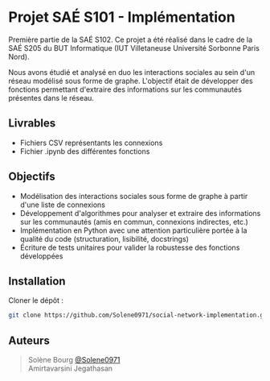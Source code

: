 # Projet SAÉ S101 - Implémentation
Première partie de la SAÉ S102. Ce projet a été réalisé dans le cadre de la SAÉ S205 du BUT Informatique (IUT Villetaneuse Université Sorbonne Paris Nord).

Nous avons étudié et analysé en duo les interactions sociales au sein d'un réseau modélisé sous forme de graphe. L'objectif était de développer des fonctions permettant d'extraire des informations sur les communautés présentes dans le réseau.


## Livrables
- Fichiers CSV représentants les connexions
- Fichier .ipynb des différentes fonctions


## Objectifs
- Modélisation des interactions sociales sous forme de graphe à partir d'une liste de connexions
- Développement d'algorithmes pour analyser et extraire des informations sur les communautés (amis en commun, connexions indirectes, etc.)
- Implémentation en Python avec une attention particulière portée à la qualité du code (structuration, lisibilité, docstrings)
- Écriture de tests unitaires pour valider la robustesse des fonctions développées


## Installation

Cloner le dépôt :

   ```bash
   git clone https://github.com/Solene0971/social-network-implementation.git
   ```


## Auteurs
>Solène Bourg [@Solene0971](https://github.com/Solene0971/)  
>Amirtavarsini Jegathasan
